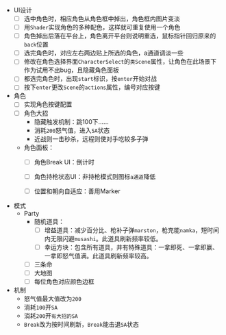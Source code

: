 - UI设计
    - [ ] 选中角色时，相应角色从角色框中掉出，角色框内图片变淡
    - [ ] 用``Shader``实现角色的多种配色，这样就可重复使用一个角色
    - [ ] 角色掉出后落在平台上，角色离开平台则说明重选，鼠标指针回归原来的``back``位置
    - [ ] 选完角色时，对应左右两边贴上所选的角色，a通道调淡一些
    - [ ] 修改在角色选择界面``CharacterSelect``的``类Scene``属性，让角色在此场景下作为试用不出bug，且隐藏角色面板
    - [ ] 都选完角色时，出现``start``标识，按``enter``开始对战
    - [ ] 按下``enter``更改``Scene``的``actions``属性，编号对应按键

- 角色
    - [ ] 实现角色按键配置
    - [ ] 角色大招
        - 隐藏触发机制：跳100下......
        - 消耗``200``怒气值，进入``SA``状态
        - 近战则一击秒杀，远程则使对手吃较多子弹
    - 角色面板：
        - [ ] 角色Break UI：倒计时
        - [ ] 角色持枪状态UI：非持枪模式则图标``a通道``降低
        - [ ] 位置和朝向自适应：善用Marker


- 模式
    - Party
        - 随机道具：
            - [ ] 增益道具：减少百分比、枪补子弹``marston``，枪充能``namka``，短时间内无限闪避``musashi``。此道具刷新频率较低。
            - [ ] 幸运方块：包含所有道具，并有特殊道具：一拿即死、一拿即赢、一拿即怒气值满。此道具刷新频率较高。
        - [ ] 三条命
        - [ ] 大地图
        - [ ] 每位角色对应颜色边框

- 机制
    - 怒气值最大值改为``200``
    - 消耗``100``开``SA``
    - 消耗``200``开``有大招的SA``
    - ``Break``改为按时间刷新，``Break``能击退``SA``状态